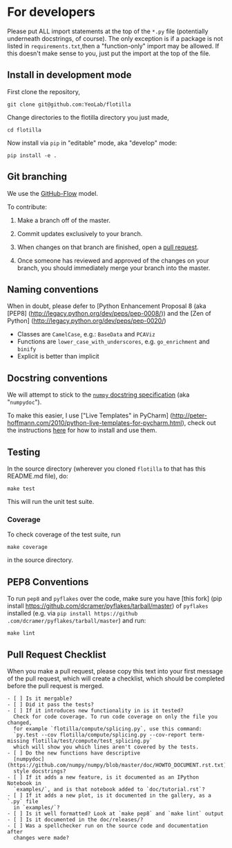 
For developers
==============

Please put ALL import statements at the top of the `*.py` file (potentially underneath docstrings, of course).
The only exception is if a package is not listed in `requirements.txt`,then a "function-only" import may be allowed.
If this doesn't make sense to you, just put the import at the top of the file.


Install in development mode
---------------------------

First clone the repository,

    git clone git@github.com:YeoLab/flotilla

Change directories to the flotilla directory you just made,

    cd flotilla

Now install via `pip` in "editable" mode, aka "develop" mode:

    pip install -e .

Git branching
-------------

We use the [GitHub-Flow](http://scottchacon.com/2011/08/31/github-flow.html) model.

To contribute:

1.    Make a branch off of the master.

2.    Commit updates exclusively to your branch.

3.    When changes on that branch are finished, open a [pull request](https://help.github.com/articles/using-pull-requests/).

4.    Once someone has reviewed and approved of the changes on your branch, you should immediately merge your branch into the master.

Naming conventions
------------------

When in doubt, please defer to [Python Enhancement Proposal 8 (aka [PEP8]
(http://legacy.python.org/dev/peps/pep-0008/)) and the [Zen of Python]
(http://legacy.python.org/dev/peps/pep-0020/)

* Classes are `CamelCase`, e.g.:  `BaseData` and `PCAViz`
* Functions are `lower_case_with_underscores`, e.g. `go_enrichment` and
`binify`
* Explicit is better than implicit


Docstring conventions
---------------------

We will attempt to stick to the [`numpy` docstring specification](https://github.com/numpy/numpy/blob/master/doc/HOWTO_DOCUMENT.rst.txt) (aka
"`numpydoc`").

To make this easier, I use ["Live Templates" in PyCharm]
(http://peter-hoffmann.com/2010/python-live-templates-for-pycharm.html),
check out the instructions [here](https://github.com/YeoLab/PyCharm-Python-Templates) for how to install and use them.

Testing
-------

In the source directory (wherever you cloned `flotilla` to that has this README.md file), do:

    make test

This will run the unit test suite.

### Coverage

To check coverage of the test suite, run

    make coverage

in the source directory.


PEP8 Conventions
----------------

To run `pep8` and `pyflakes` over the code, make sure you have [this fork]
(pip install https://github.com/dcramer/pyflakes/tarball/master) of
`pyflakes` installed (e.g. via `pip install https://github
.com/dcramer/pyflakes/tarball/master`) and run:

    make lint

Pull Request Checklist
----------------------

When you make a pull request, please copy this text into your first message 
of the pull request, which will create a checklist, which should be completed 
before the pull request is merged.

```
- [ ] Is it mergable?
- [ ] Did it pass the tests?
- [ ] If it introduces new functionality in is it tested?
  Check for code coverage. To run code coverage on only the file you changed,
  for example `flotilla/compute/splicing.py`, use this command: 
  `py.test --cov flotilla/compute/splicing.py --cov-report term-missing flotilla/test/compute/test_splicing.py`
  which will show you which lines aren't covered by the tests.
- [ ] Do the new functions have descriptive 
  [numpydoc](https://github.com/numpy/numpy/blob/master/doc/HOWTO_DOCUMENT.rst.txt)
  style docstrings?
- [ ] If it adds a new feature, is it documented as an IPython Notebook in 
  `examples/`, and is that notebook added to `doc/tutorial.rst`?
- [ ] If it adds a new plot, is it documented in the gallery, as a `.py` file 
  in `examples/`?
- [ ] Is it well formatted? Look at `make pep8` and `make lint` output
- [ ] Is it documented in the doc/releases/?
- [ ] Was a spellchecker run on the source code and documentation after
  changes were made?
```